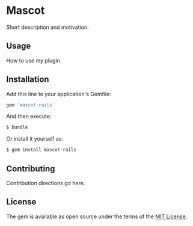# Mascot
Short description and motivation.

## Usage
How to use my plugin.

## Installation
Add this line to your application's Gemfile:

```ruby
gem 'mascot-rails'
```

And then execute:
```bash
$ bundle
```

Or install it yourself as:
```bash
$ gem install mascot-rails
```

## Contributing
Contribution directions go here.

## License
The gem is available as open source under the terms of the [MIT License](http://opensource.org/licenses/MIT).
